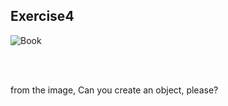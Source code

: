 ## Exercise4

![Book](https://github.com/Laknonglak/JSD5-WEB-JS2-Exercise4/assets/67027761/c9ae93c3-afc7-42e6-9b98-450adb0f1d43)

<br>
<br>

from the image, Can you create an object, please?
